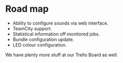 # Road map

* Ability to configure sounds via web interface.
* TeamCity support.
* Statistical information off monitored jobs.
* Bundle configuration update.
* LED colour configuration.

We have plenty more stuff at our Trello Board as well.



